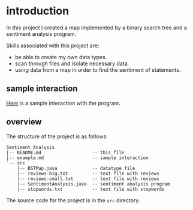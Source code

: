# introduction

In this project I created a map implemented by a binary search tree and a sentiment analysis program.

Skills associated with this project are:

* be able to create my own data types.
* scan through files and isolate necessary data.
* using data from a map in order to find the sentiment of statements.

## sample interaction

[Here](example.md) is a sample interaction with the program.

## overview

The structure of the project is as follows:

```text
Sentiment Analysis
|-- README.md                   -- this file
|-- example.md                  -- sample interaction
`-- src          
    |-- BSTMap.java             -- datatype file
    |-- reviews-big.txt         -- text file with reviews
    |-- reviews-small.txt       -- text file with reviews 
    |-- SentimentAnalysis.java  -- sentiment analysis program
    |-- stopwords.txt           -- text file with stopwords  
```

The source code for the project is in the `src` directory.